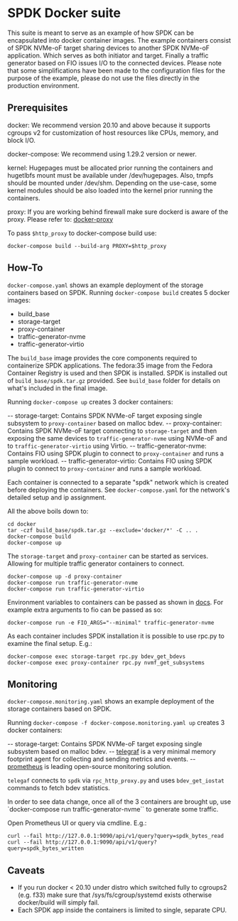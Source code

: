 # SPDK Docker suite

This suite is meant to serve as an example of how SPDK can be encapsulated
into docker container images. The example containers consist of SPDK NVMe-oF
target sharing devices to another SPDK NVMe-oF application. Which serves
as both initiator and target. Finally a traffic generator based on FIO
issues I/O to the connected devices.
Please note that some simplifications have been made to the configuration files
for the purpose of the example, please do not use the files directly in
the production environment.

## Prerequisites

docker: We recommend version 20.10 and above because it supports cgroups v2 for
customization of host resources like CPUs, memory, and block I/O.

docker-compose: We recommend using 1.29.2 version or newer.

kernel: Hugepages must be allocated prior running the containers and hugetlbfs
mount must be available under /dev/hugepages. Also, tmpfs should be mounted
under /dev/shm. Depending on the use-case, some kernel modules should be also
loaded into the kernel prior running the containers.

proxy: If you are working behind firewall make sure dockerd is aware of the
proxy. Please refer to:
[docker-proxy](https://docs.docker.com/config/daemon/systemd/#httphttps-proxy)

To pass `$http_proxy` to docker-compose build use:
~~~{.sh}
docker-compose build --build-arg PROXY=$http_proxy
~~~

## How-To

`docker-compose.yaml` shows an example deployment of the storage containers based on SPDK.
Running `docker-compose build` creates 5 docker images:

- build_base
- storage-target
- proxy-container
- traffic-generator-nvme
- traffic-generator-virtio

The `build_base` image provides the core components required to containerize SPDK
applications. The fedora:35 image from the Fedora Container Registry is used and then SPDK is installed. SPDK is installed out of `build_base/spdk.tar.gz` provided.
See `build_base` folder for details on what's included in the final image.

Running `docker-compose up` creates 3 docker containers:

-- storage-target: Contains SPDK NVMe-oF target exposing single subsystem to
`proxy-container` based on malloc bdev.
-- proxy-container: Contains SPDK NVMe-oF target connecting to `storage-target`
and then exposing the same devices to `traffic-generator-nvme` using NVMe-oF and
to `traffic-generator-virtio` using Virtio.
-- traffic-generator-nvme: Contains FIO using SPDK plugin to connect to `proxy-container`
and runs a sample workload.
-- traffic-generator-virtio: Contains FIO using SPDK plugin to connect to `proxy-container`
and runs a sample workload.

Each container is connected to a separate "spdk" network which is created before
deploying the containers. See `docker-compose.yaml` for the network's detailed setup and ip assignment.

All the above boils down to:

~~~{.sh}
cd docker
tar -czf build_base/spdk.tar.gz --exclude='docker/*' -C .. .
docker-compose build
docker-compose up
~~~

The `storage-target` and `proxy-container` can be started as services.
Allowing for multiple traffic generator containers to connect.

~~~{.sh}
docker-compose up -d proxy-container
docker-compose run traffic-generator-nvme
docker-compose run traffic-generator-virtio
~~~

Environment variables to containers can be passed as shown in
[docs](https://docs.docker.com/compose/environment-variables/).
For example extra arguments to fio can be passed as so:

~~~{.sh}
docker-compose run -e FIO_ARGS="--minimal" traffic-generator-nvme
~~~

As each container includes SPDK installation it is possible to use rpc.py to
examine the final setup. E.g.:

~~~{.sh}
docker-compose exec storage-target rpc.py bdev_get_bdevs
docker-compose exec proxy-container rpc.py nvmf_get_subsystems
~~~

## Monitoring

`docker-compose.monitoring.yaml` shows an example deployment of the storage containers based on SPDK.

Running `docker-compose -f docker-compose.monitoring.yaml up` creates 3 docker containers:

-- storage-target: Contains SPDK NVMe-oF target exposing single subsystem based on malloc bdev.
-- [telegraf](https://www.influxdata.com/time-series-platform/telegraf/) is a very minimal memory footprint agent for collecting and sending metrics and events.
-- [prometheus](https://prometheus.io/) is leading open-source monitoring solution.

`telegaf` connects to `spdk` via `rpc_http_proxy.py` and uses `bdev_get_iostat` commands to fetch bdev statistics.

In order to see data change, once all of the 3 containers are brought up, use `docker-compose run traffic-generator-nvme`` to generate some traffic.

Open Prometheus UI or query via cmdline. E.g.:

~~~{.sh}
curl --fail http://127.0.0.1:9090/api/v1/query?query=spdk_bytes_read
curl --fail http://127.0.0.1:9090/api/v1/query?query=spdk_bytes_written
~~~

## Caveats

- If you run docker < 20.10 under distro which switched fully to cgroups2
  (e.g. f33) make sure that /sys/fs/cgroup/systemd exists otherwise docker/build
  will simply fail.
- Each SPDK app inside the containers is limited to single, separate CPU.
